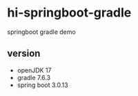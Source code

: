 # hi-springboot-gradle
springboot gradle demo



## version
- openJDK 17
- gradle 7.6.3
- spring boot 3.0.13
